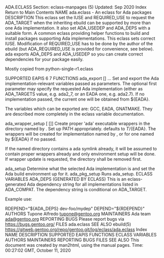ADA.ECLASS
Section: eclass-manpages (5)
Updated: Sep 2020
Index Return to Main Contents
NAME
ada.eclass - An eclass for Ada packages
DESCRIPTION
This eclass set the IUSE and REQUIRED_USE to request the ADA_TARGET when the inheriting ebuild can be supported by more than one Ada implementation. It also set ADA_USEDEP and ADA_DEPS with a suitable form. A common eclass providing helper functions to build and install packages supporting Ada implementations.
This eclass sets correct IUSE. Modification of REQUIRED_USE has to be done by the author of the ebuild (but ADA_REQUIRED_USE is provided for convenience, see below). ada exports ADA_DEPS and ADA_USEDEP so you can create correct dependencies for your package easily.

Mostly copied from python-single-r1.eclass

SUPPORTED EAPIS
6 7
FUNCTIONS
ada_export [<impl>] <variables>...
Set and export the Ada implementation-relevant variables passed as parameters.
The optional first parameter may specify the requested Ada implementation (either as ADA_TARGETS value, e.g. ada2_7, or an EADA one, e.g. ada2.7). If no implementation passed, the current one will be obtained from ${EADA}.

The variables which can be exported are: GCC, EADA, GNATMAKE. They are described more completely in the eclass variable documentation.

ada_wrapper_setup [<path> [<impl>]]
Create proper 'ada' executable wrappers in the directory named by <path>. Set up PATH appropriately. <path> defaults to ${T}/${EADA}.
The wrappers will be created for implementation named by <impl>, or for one named by ${EADA} if no <impl> passed.

If the named directory contains a ada symlink already, it will be assumed to contain proper wrappers already and only environment setup will be done. If wrapper update is requested, the directory shall be removed first.

ada_setup
Determine what the selected Ada implementation is and set the Ada build environment up for it.
ada_pkg_setup
Runs ada_setup.
ECLASS VARIABLES
ADA_DEPS (GENERATED BY ECLASS)
This is an eclass-generated Ada dependency string for all implementations listed in ADA_COMPAT.
The dependency string is conditional on ADA_TARGET.

Example use:

RDEPEND="${ADA_DEPS}
  dev-foo/mydep"
DEPEND="${RDEPEND}"
AUTHORS
Tupone Alfredo <tupone@gentoo.org>
MAINTAINERS
Ada team <ada@gentoo.org>
REPORTING BUGS
Please report bugs via https://bugs.gentoo.org/
FILES
ada.eclass
SEE ALSO
ebuild(5)
https://gitweb.gentoo.org/repo/gentoo.git/log/eclass/ada.eclass
Index
NAME
DESCRIPTION
SUPPORTED EAPIS
FUNCTIONS
ECLASS VARIABLES
AUTHORS
MAINTAINERS
REPORTING BUGS
FILES
SEE ALSO
This document was created by man2html, using the manual pages.
Time: 00:27:02 GMT, October 11, 2020
